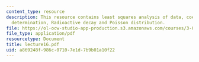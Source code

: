 ```yaml
---
content_type: resource
description: This resource contains least squares analysis of data, coefficient of
  determination, Radioactive decay and Poisson distribution.
file: https://ol-ocw-studio-app-production.s3.amazonaws.com/courses/3-051j-materials-for-biomedical-applications-spring-2006/a869248f986c07107e1d7b9b01a10f22_lecture16.pdf
file_type: application/pdf
resourcetype: Document
title: lecture16.pdf
uid: a869248f-986c-0710-7e1d-7b9b01a10f22
---
```

